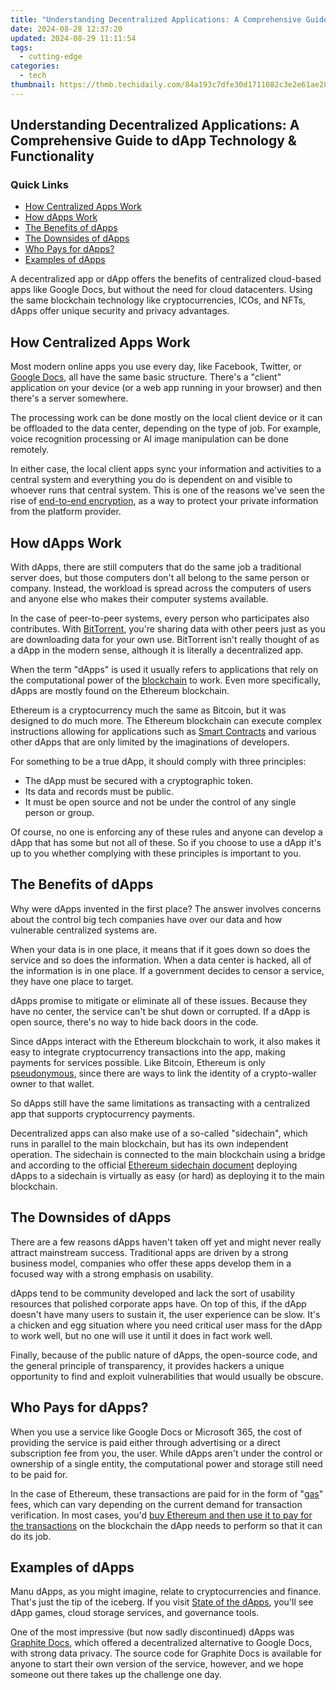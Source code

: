 ```yaml
---
title: "Understanding Decentralized Applications: A Comprehensive Guide to dApp Technology & Functionality"
date: 2024-08-28 12:37:20
updated: 2024-08-29 11:11:54
tags:
  - cutting-edge
categories:
  - tech
thumbnail: https://thmb.techidaily.com/84a193c7dfe30d1711082c3e2e61ae28fba386e229daa9e6bb79214392acb3f8.jpg
---
```


## Understanding Decentralized Applications: A Comprehensive Guide to dApp Technology & Functionality

### Quick Links

* [How Centralized Apps Work](https://screen-activity-recording.techidaily.com/updated-2024-approved-maximizing-macs-potential-capturing-the-spirit-of-roblox-games/)
* [How dApps Work](https://windows11.techidaily.com/browser-breakdowns-heres-how-to-get-past-the-roadblocks-in-win-os/)
* [The Benefits of dApps](https://facebook-videos.techidaily.com/2023-how-to-watch-facebook-live-in-2024/)
* [The Downsides of dApps](https://visual-screen-recording.techidaily.com/updated-2024-approved-effortless-gameplay-preservation-for-overwatch/)
* [Who Pays for dApps?](https://screen-mirroring-recording.techidaily.com/new-win11s-ultimate-video-recorder-guide/)
* [Examples of dApps](https://android-pokemon-go.techidaily.com/latest-way-to-get-shiny-meltan-box-in-pokemon-go-mystery-box-on-zte-axon-40-lite-drfone-by-drfone-virtual-android/)

 A decentralized app or dApp offers the benefits of centralized cloud-based apps like Google Docs, but without the need for cloud datacenters. Using the same blockchain technology like cryptocurrencies, ICOs, and NFTs, dApps offer unique security and privacy advantages.

##  How Centralized Apps Work

 Most modern online apps you use every day, like Facebook, Twitter, or [Google Docs](https://facebook-video-footage.techidaily.com/updated-in-2024-digital-domain-decision-which-platform-for-your-videos/), all have the same basic structure. There's a "client" application on your device (or a web app running in your browser) and then there's a server somewhere.

 The processing work can be done mostly on the local client device or it can be offloaded to the data center, depending on the type of job. For example, voice recognition processing or AI image manipulation can be done remotely.

 In either case, the local client apps sync your information and activities to a central system and everything you do is dependent on and visible to whoever runs that central system. This is one of the reasons we've seen the rise of [end-to-end encryption](https://extra-hints.techidaily.com/new-13-creative-ways-to-save-and-store-online-audio-broadcasts/), as a way to protect your private information from the platform provider.

##  How dApps Work

 With dApps, there are still computers that do the same job a traditional server does, but those computers don't all belong to the same person or company. Instead, the workload is spread across the computers of users and anyone else who makes their computer systems available.

 In the case of peer-to-peer systems, every person who participates also contributes. With [BitTorrent](https://win-answers.techidaily.com/overcoming-modern-warfare-pc-fps-drops-and-freezes-with-easy-fixes/), you're sharing data with other peers just as you are downloading data for your own use. BitTorrent isn't really thought of as a dApp in the modern sense, although it is literally a decentralized app.

 When the term "dApps" is used it usually refers to applications that rely on the computational power of the [blockchain](https://facebook-videos.techidaily.com/updated-2024-approved-top-playlist-hits-social-medias-1-10-video-winners/) to work. Even more specifically, dApps are mostly found on the Ethereum blockchain.

 Ethereum is a cryptocurrency much the same as Bitcoin, but it was designed to do much more. The Ethereum blockchain can execute complex instructions allowing for applications such as [Smart Contracts](https://extra-information.techidaily.com/in-2024-automated-opener-your-srt-files-windows-and-mac/) and various other dApps that are only limited by the imaginations of developers.

 For something to be a true dApp, it should comply with three principles:

* The dApp must be secured with a cryptographic token.
* Its data and records must be public.
* It must be open source and not be under the control of any single person or group.

 Of course, no one is enforcing any of these rules and anyone can develop a dApp that has some but not all of these. So if you choose to use a dApp it's up to you whether complying with these principles is important to you.

##  The Benefits of dApps

 Why were dApps invented in the first place? The answer involves concerns about the control big tech companies have over our data and how vulnerable centralized systems are.

 When your data is in one place, it means that if it goes down so does the service and so does the information. When a data center is hacked, all of the information is in one place. If a government decides to censor a service, they have one place to target.

 dApps promise to mitigate or eliminate all of these issues. Because they have no center, the service can't be shut down or corrupted. If a dApp is open source, there's no way to hide back doors in the code.

 Since dApps interact with the Ethereum blockchain to work, it also makes it easy to integrate cryptocurrency transactions into the app, making payments for services possible. Like Bitcoin, Ethereum is only [pseudonymous](https://activate-lock.techidaily.com/how-to-bypass-activation-lock-on-apple-watch-or-iphone-15-pro-by-drfone-ios/), since there are ways to link the identity of a crypto-waller owner to that wallet.

 So dApps still have the same limitations as transacting with a centralized app that supports cryptocurrency payments.

 Decentralized apps can also make use of a so-called "sidechain", which runs in parallel to the main blockchain, but has its own independent operation. The sidechain is connected to the main blockchain using a bridge and according to the official [Ethereum sidechain document](https://ethereum.org/en/developers/docs/scaling/sidechains/) deploying dApps to a sidechain is virtually as easy (or hard) as deploying it to the main blockchain.

##  The Downsides of dApps

 There are a few reasons dApps haven't taken off yet and might never really attract mainstream success. Traditional apps are driven by a strong business model, companies who offer these apps develop them in a focused way with a strong emphasis on usability.

 dApps tend to be community developed and lack the sort of usability resources that polished corporate apps have. On top of this, if the dApp doesn't have many users to sustain it, the user experience can be slow. It's a chicken and egg situation where you need critical user mass for the dApp to work well, but no one will use it until it does in fact work well.

 Finally, because of the public nature of dApps, the open-source code, and the general principle of transparency, it provides hackers a unique opportunity to find and exploit vulnerabilities that would usually be obscure.

##  Who Pays for dApps?

 When you use a service like Google Docs or Microsoft 365, the cost of providing the service is paid either through advertising or a direct subscription fee from you, the user. While dApps aren't under the control or ownership of a single entity, the computational power and storage still need to be paid for.

 In the case of Ethereum, these transactions are paid for in the form of "[gas](https://screen-video-capture.techidaily.com/new-unleashing-creativity-how-to-master-io-screen-capture-for-2024/)" fees, which can vary depending on the current demand for transaction verification. In most cases, you'd [buy Ethereum and then use it to pay for the transactions](https://ethereum.org/en/dapps/) on the blockchain the dApp needs to perform so that it can do its job.

##  Examples of dApps

 Manu dApps, as you might imagine, relate to cryptocurrencies and finance. That's just the tip of the iceberg. If you visit [State of the dApps](https://www.stateofthedapps.com/), you'll see dApp games, cloud storage services, and governance tools.

 One of the most impressive (but now sadly discontinued) dApps was [Graphite Docs](https://www.graphitedocs.com/), which offered a decentralized alternative to Google Docs, with strong data privacy. The source code for Graphite Docs is available for anyone to start their own version of the service, however, and we hope someone out there takes up the challenge one day.

<ins class="adsbygoogle"
     style="display:block"
     data-ad-format="autorelaxed"
     data-ad-client="ca-pub-7571918770474297"
     data-ad-slot="1223367746"></ins>



<ins class="adsbygoogle"
     style="display:block"
     data-ad-client="ca-pub-7571918770474297"
     data-ad-slot="8358498916"
     data-ad-format="auto"
     data-full-width-responsive="true"></ins>

